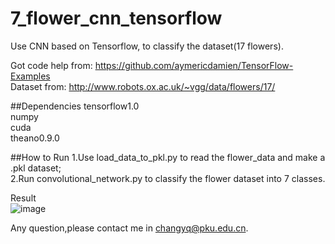 
# 7_flower_cnn_tensorflow

Use CNN based on Tensorflow, to classify the dataset(17 flowers).

Got code help from: https://github.com/aymericdamien/TensorFlow-Examples<br />
Dataset from: http://www.robots.ox.ac.uk/~vgg/data/flowers/17/<br />

##Dependencies
tensorflow1.0<br />
numpy<br />
cuda<br />
theano0.9.0<br />

##How to Run
1.Use load_data_to_pkl.py to read the flower_data and make a .pkl dataset;<br />
2.Run convolutional_network.py to classify the flower dataset into 7 classes.<br />

Result<br />
![image](https://github.com/changyq12/7_flower_cnn_tensorflow/raw/master/result.JPG)<br />

Any question,please contact me in changyq@pku.edu.cn.<br />
